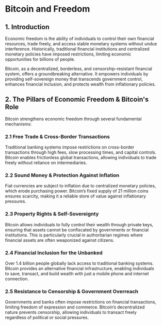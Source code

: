 # Bitcoin and Freedom

## 1. Introduction  
Economic freedom is the ability of individuals to control their own financial resources, trade freely, and access stable monetary systems without undue interference. Historically, traditional financial institutions and centralized monetary policies have imposed restrictions, limiting economic opportunities for billions of people.  

Bitcoin, as a decentralized, borderless, and censorship-resistant financial system, offers a groundbreaking alternative. It empowers individuals by providing self-sovereign money that transcends government control, enhances financial inclusion, and protects wealth from inflationary policies.


## 2. The Pillars of Economic Freedom & Bitcoin's Role  
Bitcoin strengthens economic freedom through several fundamental mechanisms:

### 2.1 Free Trade & Cross-Border Transactions  
Traditional banking systems impose restrictions on cross-border transactions through high fees, slow processing times, and capital controls. Bitcoin enables frictionless global transactions, allowing individuals to trade freely without reliance on intermediaries.

### 2.2 Sound Money & Protection Against Inflation  
Fiat currencies are subject to inflation due to centralized monetary policies, which erode purchasing power. Bitcoin’s fixed supply of 21 million coins ensures scarcity, making it a reliable store of value against inflationary pressures.

### 2.3 Property Rights & Self-Sovereignty  
Bitcoin allows individuals to fully control their wealth through private keys, ensuring that assets cannot be confiscated by governments or financial institutions. This is particularly crucial in authoritarian regimes where financial assets are often weaponized against citizens.

### 2.4 Financial Inclusion for the Unbanked  
Over 1.4 billion people globally lack access to traditional banking systems. Bitcoin provides an alternative financial infrastructure, enabling individuals to save, transact, and build wealth with just a mobile phone and internet connection.

### 2.5 Resistance to Censorship & Government Overreach  
Governments and banks often impose restrictions on financial transactions, limiting freedom of expression and commerce. Bitcoin’s decentralized nature prevents censorship, allowing individuals to transact freely regardless of political or social pressures.

